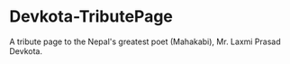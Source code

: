 # Devkota-TributePage
A tribute page to the Nepal's greatest poet (Mahakabi), Mr. Laxmi Prasad Devkota.
